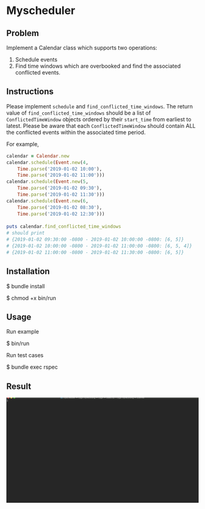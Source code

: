 # Myscheduler

## Problem

Implement a Calendar class which supports two operations:

1. Schedule events
2. Find time windows which are overbooked and find the associated conflicted events.

## Instructions

Please implement `schedule` and `find_conflicted_time_windows`. The return value of `find_conflicted_time_windows` should be a list of `ConflictedTimeWindow` objects ordered by their `start_time` from earliest to latest. Please be aware that each `ConflictedTimeWindow` should contain ALL the conflicted events within the associated time period.

For example,

```ruby
calendar = Calendar.new
calendar.schedule(Event.new(4,
    Time.parse('2019-01-02 10:00'),
    Time.parse('2019-01-02 11:00')))
calendar.schedule(Event.new(5,
    Time.parse('2019-01-02 09:30'),
    Time.parse('2019-01-02 11:30')))
calendar.schedule(Event.new(6,
    Time.parse('2019-01-02 08:30'),
    Time.parse('2019-01-02 12:30')))

puts calendar.find_conflicted_time_windows
# should print
# {2019-01-02 09:30:00 -0800 - 2019-01-02 10:00:00 -0800: [6, 5]}
# {2019-01-02 10:00:00 -0800 - 2019-01-02 11:00:00 -0800: [6, 5, 4]}
# {2019-01-02 11:00:00 -0800 - 2019-01-02 11:30:00 -0800: [6, 5]}
```

## Installation

 $ bundle install
 
 $ chmod +x bin/run

## Usage
 Run example

 $ bin/run
 
 Run test cases
 
 $ bundle exec rspec

## Result

[![video](result.gif)](result.gif)